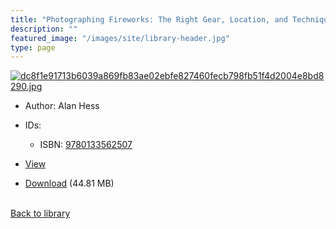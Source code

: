 ```yaml
---
title: "Photographing Fireworks: The Right Gear, Location, and Techniques for Capturing Beautiful Images (Kevin L Wheeler's Library)"
description: ""
featured_image: "/images/site/library-header.jpg"
type: page
---
```


<a href="https://drive.google.com/file/d/1ppXWIeAIUMS8Aich9TPbRaTrSRHjps1o/view" target="_blank">![dc8f1e91713b6039a869fb83ae02ebfe827460fecb798fb51f4d2004e8bd8290.jpg](/images/library/dc8f1e91713b6039a869fb83ae02ebfe827460fecb798fb51f4d2004e8bd8290.jpg)</a>
* Author: Alan Hess
* IDs:
  * ISBN: <a href="https://www.worldcat.org/isbn/9780133562507" target="_blank">9780133562507</a>
* <a href="https://drive.google.com/file/d/1ppXWIeAIUMS8Aich9TPbRaTrSRHjps1o/view" target="_blank">View</a>

* [Download](https://drive.google.com/uc?export=download&id=1ppXWIeAIUMS8Aich9TPbRaTrSRHjps1o) (44.81 MB)

<br />[Back to library](/library/)
